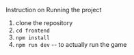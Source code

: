 
Instruction on Running the project

1. clone the repository
2.  ```cd frontend```
3. ```npm install```
4. ```npm run dev``` -- to actually run the game

   
